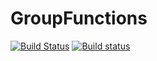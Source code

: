# GroupFunctions
[![Build Status](https://travis-ci.org/davidamaro/GroupFunctions.jl.svg?branch=master)](https://travis-ci.org/davidamaro/GroupFunctions.jl) 
[![Build status](https://ci.appveyor.com/api/projects/status/1l0wkv6isffameka?svg=true)](https://ci.appveyor.com/project/davidamaro/groupfunctions-jl)
